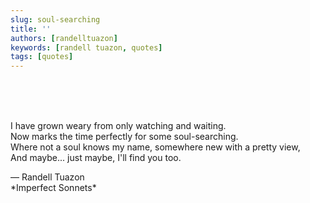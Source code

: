 ```yaml
---
slug: soul-searching
title: ''
authors: [randelltuazon]
keywords: [randell tuazon, quotes]
tags: [quotes]
---
```


<br/><br/><br/>

I have grown weary from only watching and waiting.  
Now marks the time perfectly for some soul-searching.  
Where not a soul knows my name, somewhere new with a pretty view,  
And maybe... just maybe, I'll find you too.  

<footer>
  — Randell Tuazon 
  <div class="text-xs mt-2 text-stone-500">*Imperfect Sonnets*</div>
</footer>

